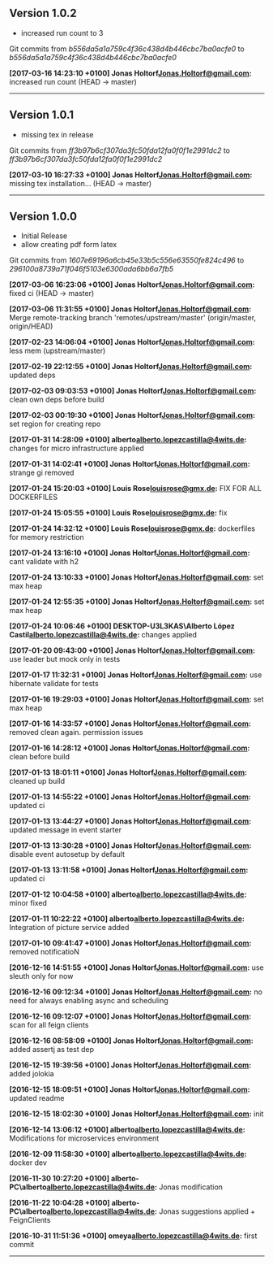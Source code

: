 ## Version 1.0.2 

* increased run count to 3

Git commits from *b556da5a1a759c4f36c438d4b446cbc7ba0acfe0* to *b556da5a1a759c4f36c438d4b446cbc7ba0acfe0*

**[2017-03-16 14:23:10 +0100] Jonas Holtorf<Jonas.Holtorf@gmail.com>:** increased run count (HEAD -> master)


---

## Version 1.0.1 

* missing tex in release

Git commits from *ff3b97b6cf307da3fc50fda12fa0f0f1e2991dc2* to *ff3b97b6cf307da3fc50fda12fa0f0f1e2991dc2*

**[2017-03-10 16:27:33 +0100] Jonas Holtorf<Jonas.Holtorf@gmail.com>:** missing tex installation... (HEAD -> master)


---

## Version 1.0.0 

* Initial Release
* allow creating pdf form latex

Git commits from *1607e69196a6cb45e33b5c556e63550fe824c496* to *296100a8739a71f046f5103e6300ada6bb6a7fb5*

**[2017-03-06 16:23:06 +0100] Jonas Holtorf<Jonas.Holtorf@gmail.com>:** fixed ci (HEAD -> master)

**[2017-03-06 11:31:55 +0100] Jonas Holtorf<Jonas.Holtorf@gmail.com>:** Merge remote-tracking branch 'remotes/upstream/master' (origin/master, origin/HEAD)

**[2017-02-23 14:06:04 +0100] Jonas Holtorf<Jonas.Holtorf@gmail.com>:** less mem (upstream/master)

**[2017-02-19 22:12:55 +0100] Jonas Holtorf<Jonas.Holtorf@gmail.com>:** updated deps

**[2017-02-03 09:03:53 +0100] Jonas Holtorf<Jonas.Holtorf@gmail.com>:** clean own deps before build

**[2017-02-03 00:19:30 +0100] Jonas Holtorf<Jonas.Holtorf@gmail.com>:** set region for creating repo

**[2017-01-31 14:28:09 +0100] alberto<alberto.lopezcastilla@4wits.de>:** changes for micro infrastructure applied

**[2017-01-31 14:02:41 +0100] Jonas Holtorf<Jonas.Holtorf@gmail.com>:** strange gi removed

**[2017-01-24 15:20:03 +0100] Louis Rose<louisrose@gmx.de>:** FIX FOR ALL DOCKERFILES

**[2017-01-24 15:05:55 +0100] Louis Rose<louisrose@gmx.de>:** fix

**[2017-01-24 14:32:12 +0100] Louis Rose<louisrose@gmx.de>:** dockerfiles for memory restriction

**[2017-01-24 13:16:10 +0100] Jonas Holtorf<Jonas.Holtorf@gmail.com>:** cant validate with h2

**[2017-01-24 13:10:33 +0100] Jonas Holtorf<Jonas.Holtorf@gmail.com>:** set max heap

**[2017-01-24 12:55:35 +0100] Jonas Holtorf<Jonas.Holtorf@gmail.com>:** set max heap

**[2017-01-24 10:06:46 +0100] DESKTOP-U3L3KAS\Alberto López Castil<alberto.lopezcastilla@4wits.de>:** changes applied

**[2017-01-20 09:43:00 +0100] Jonas Holtorf<Jonas.Holtorf@gmail.com>:** use leader but mock only in tests

**[2017-01-17 11:32:31 +0100] Jonas Holtorf<Jonas.Holtorf@gmail.com>:** use hibernate validate for tests

**[2017-01-16 19:29:03 +0100] Jonas Holtorf<Jonas.Holtorf@gmail.com>:** set max heap

**[2017-01-16 14:33:57 +0100] Jonas Holtorf<Jonas.Holtorf@gmail.com>:** removed clean again. permission issues

**[2017-01-16 14:28:12 +0100] Jonas Holtorf<Jonas.Holtorf@gmail.com>:** clean before build

**[2017-01-13 18:01:11 +0100] Jonas Holtorf<Jonas.Holtorf@gmail.com>:** cleaned up build

**[2017-01-13 14:55:22 +0100] Jonas Holtorf<Jonas.Holtorf@gmail.com>:** updated ci

**[2017-01-13 13:44:27 +0100] Jonas Holtorf<Jonas.Holtorf@gmail.com>:** updated message in event starter

**[2017-01-13 13:30:28 +0100] Jonas Holtorf<Jonas.Holtorf@gmail.com>:** disable event autosetup by default

**[2017-01-13 13:11:58 +0100] Jonas Holtorf<Jonas.Holtorf@gmail.com>:** updated ci

**[2017-01-12 10:04:58 +0100] alberto<alberto.lopezcastilla@4wits.de>:** minor fixed

**[2017-01-11 10:22:22 +0100] alberto<alberto.lopezcastilla@4wits.de>:** Integration of picture service added

**[2017-01-10 09:41:47 +0100] Jonas Holtorf<Jonas.Holtorf@gmail.com>:** removed notificatioN

**[2016-12-16 14:51:55 +0100] Jonas Holtorf<Jonas.Holtorf@gmail.com>:** use sleuth only for now

**[2016-12-16 09:12:34 +0100] Jonas Holtorf<Jonas.Holtorf@gmail.com>:** no need for always enabling async and scheduling

**[2016-12-16 09:12:07 +0100] Jonas Holtorf<Jonas.Holtorf@gmail.com>:** scan for all feign clients

**[2016-12-16 08:58:09 +0100] Jonas Holtorf<Jonas.Holtorf@gmail.com>:** added assertj as test dep

**[2016-12-15 19:39:56 +0100] Jonas Holtorf<Jonas.Holtorf@gmail.com>:** added jolokia

**[2016-12-15 18:09:51 +0100] Jonas Holtorf<Jonas.Holtorf@gmail.com>:** updated readme

**[2016-12-15 18:02:30 +0100] Jonas Holtorf<Jonas.Holtorf@gmail.com>:** init

**[2016-12-14 13:06:12 +0100] alberto<alberto.lopezcastilla@4wits.de>:** Modifications for microservices environment

**[2016-12-09 11:58:30 +0100] alberto<alberto.lopezcastilla@4wits.de>:** docker dev

**[2016-11-30 10:27:20 +0100] alberto-PC\alberto<alberto.lopezcastilla@4wits.de>:** Jonas modification

**[2016-11-22 10:04:28 +0100] alberto-PC\alberto<alberto.lopezcastilla@4wits.de>:** Jonas suggestions applied + FeignClients

**[2016-10-31 11:51:36 +0100] omeya<alberto.lopezcastilla@4wits.de>:** first commit


---

